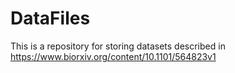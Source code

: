 # DataFiles
This is a repository for storing datasets described in https://www.biorxiv.org/content/10.1101/564823v1
